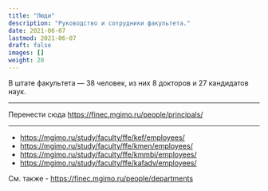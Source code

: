 ```yaml
---
title: "Люди"
description: "Руководство и сотрудники факультета."
date: 2021-06-07
lastmod: 2021-06-07
draft: false
images: []
weight: 20
---
```


В штате факультета — 38 человек, из них 8 докторов и 27 кандидатов наук.

---

Перенести сюда https://finec.mgimo.ru/people/principals/

---

- <https://mgimo.ru/study/faculty/ffe/kef/employees/>
- <https://mgimo.ru/study/faculty/ffe/kmen/employees/>
- <https://mgimo.ru/study/faculty/ffe/kmmbi/employees/>
- <https://mgimo.ru/study/faculty/ffe/kafadv/employees/>

См. также - <https://finec.mgimo.ru/people/departments>
